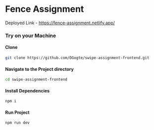 # Fence Assignment

Deployed Link - https://fence-assignment.netlify.app/

### Try on your Machine

#### Clone
```bash
git clone https://github.com/OGogte/swipe-assignment-frontend.git
```

#### Navigate to the Project directory
```bash
cd swipe-assignment-frontend
```

#### Install Dependencies
```bash
npm i
```

#### Run Project
```bash
npm run dev
```

